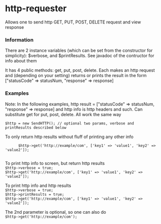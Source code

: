 # http-requester
Allows one to send http GET, PUT, POST, DELETE request and view response

<h3>Information</h3>

<p>
There are 2 instance variables (which can be set from the constructor for simplicity): $verbose, and $printResults. 
See javadoc of the contructor for info about them
</p>

It has 4 public methods: get, put, post, delete. Each makes an http request and (depending on your setting) 
returns or prints the result in the form ["statusCode" => statusNum, "response" => response]

<h3>Examples</h3>

<p>
Note: In the following examples, http result = ["statusCode" => statusNum, "response" => response]
and http info is http headers and such.
Can substitute get for put, post, delete. All work the same way 
</p>


<code>$http = new SendHTTP(); // optional two params, verbose and printResults described below</code>

<p>To only return http results without fluff of printing any other info
    <br>
    <code>
      $http->get('http://example/com', ['key1' => 'value1', 'key2' => 'value2']);
    </code>
</p>

<p>To print http info to screen, but return http results
    <br>
    <code>$http->verbose = true;</code>
    <br>
    <code>$http->get('http://example/com', ['key1' => 'value1', 'key2' => 'value2']);</code>
</p>

<p>To print http info and http results
    <br>
    <code>$http->verbose = true;</code>
      <br>
      <code>$http->printResults = true;</code>
      <br>
      <code>$http->get('http://example/com', ['key1' => 'value1', 'key2' => 'value2']);</code>
</p>

<p>The 2nd parameter is optional, so one can also do
<br>
<code>$http->get('http://example/com');</code>
